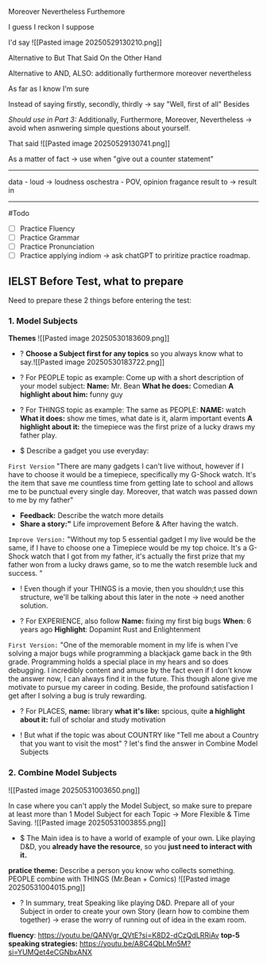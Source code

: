 Moreover
Nevertheless
Furthemore

I guess
I reckon 
I suppose 

I'd say 
![[Pasted image 20250529130210.png]]

Alternative to But
	That Said
	On the Other Hand 

Alternative to AND, ALSO:
	additionally
	furthermore
	moreover
	nevertheless

As far as I know
I'm sure

Instead of saying firstly, secondly, thirdly -> say "Well, first of all"
Besides 

*Should use in Part 3:* Additionally, Furthermore, Moreover, Nevertheless -> avoid when asnwering simple questions about yourself. 

That said
![[Pasted image 20250529130741.png]]

As a matter of fact -> use when "give out a counter statement"

---

data - 
loud -> loudness
oschestra - 
POV, opinion 
fragance
result to -> result in

---

#Todo 
- [ ] Practice Fluency
- [ ] Practice Grammar 
- [ ] Practice Pronunciation 
- [ ] Practice applying indiom -> ask chatGPT to priritize practice roadmap. 

## IELST Before Test, what to prepare
Need to prepare these 2 things before entering the test:

### 1. Model Subjects
**Themes**
![[Pasted image 20250530183609.png]]
+ ? **Choose a Subject first for any topics** so you always know what to say.![[Pasted image 20250530183722.png]]

+ ? For PEOPLE topic as example:
Come up with a short description of your model subject:
**Name:** Mr. Bean
**What he does:** Comedian
**A highlight about him:** funny guy

+ ? For THINGS topic as example:
The same as PEOPLE:
**NAME:** watch
**What it does:** show me times, what date is it, alarm important events
**A highlight about it:** the timepiece was the first prize of a lucky draws my father play.
+ $ Describe a gadget you use everyday:

`First Version` 
"There are many gadgets I can't live without, however if I have to choose it would be a timepiece, specifically my G-Shock watch. It's the item that save me countless time from getting late to school and allows me to be punctual every single day. Moreover, that watch was passed down to me by my father" 
+ **Feedback:** Describe the watch more details
+ **Share a story:"** Life improvement Before & After having the watch. 

`Improve Version:` 
"Without my top 5 essential gadget I my live would be the same, if I have to choose one a Timepiece would be my top choice. It's a G-Shock watch that I got from my father, it's actually the first prize that my father won from a lucky draws game, so to me the watch resemble luck and success. " 
+ ! Even though if your THINGS is a movie, then you shouldn;t use this structure, we'll be talking about this later in the note -> need another solution. 

+ ? For EXPERIENCE, also follow 
**Name:** fixing my first big bugs
**When**: 6 years ago
**Highlight**: Dopamint Rust and Enlightenment

`First Version:`
"One of the memorable moment in my life is when I've solving a major bugs while programming a blackjack game back in the 9th grade. Programming holds a special place in my hears and so does debugging. I incredibly content and amuse by the fact even if I don't know the answer now, I can always find it in the future. This though alone give me motivate to pursue my career in coding. Beside, the profound satisfaction I get after I solving a bug is truly rewarding.

+ ? For PLACES,
 **name:** library
 **what it's like:** spcious, quite
 **a highlight about it:** full of scholar and study motivation

+ ! But what if the topic was about COUNTRY like "Tell me about a Country that you want to visit the most" ? let's find the answer in Combine Model Subjects


### 2. Combine Model Subjects
![[Pasted image 20250531003650.png]]

In case where you can't apply the Model Subject, so make sure to prepare at least more than 1 Model Subject for each Topic -> More Flexible & Time Saving. 
![[Pasted image 20250531003855.png]]
+ $ The Main idea is to have a world of example of your own. Like playing D&D, you **already have the resource**, so you **just need to interact with it.** 

**pratice theme:** Describe a person you know who collects something.  
	PEOPLE combine with THINGS (Mr.Bean + Comics) ![[Pasted image 20250531004015.png]]
	
+ ? In summary, treat Speaking like playing D&D. Prepare all of your Subject in order to create your own Story (learn how to combine them together) -> erase the worry of running out of idea in the exam room.  


**fluency**: https://youtu.be/QANVgr_QVtE?si=K8D2-dCzQdLRRiAv
**top-5 speaking strategies:** https://youtu.be/A8C4QbLMn5M?si=YUMQet4eCGNbxANX
